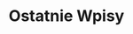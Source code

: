 ---
title: Ostatnie Wpisy
description: Features productivity, tips, inspiration and strategies for massive profits. Find out how to set up a successful blog or how to make yours even better!
---